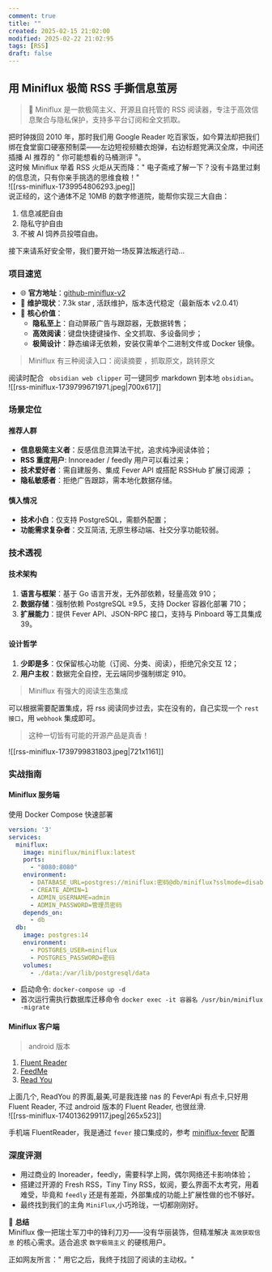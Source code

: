 ```yaml
---
comment: true
title: ""
created: 2025-02-15 21:02:00
modified: 2025-02-22 21:02:95
tags: [RSS]
draft: false
---
```


## 用 Miniflux 极简 RSS 手撕信息茧房

>  🔖 Miniflux 是一款极简主义、开源且自托管的 RSS 阅读器，专注于高效信息聚合与隐私保护，支持多平台订阅和全文抓取。

把时钟拨回 2010 年，那时我们用 Google Reader 吃百家饭，如今算法却把我们绑在食堂窗口硬塞预制菜——左边短视频糖衣炮弹，右边标题党满汉全席，中间还插播 AI 推荐的 " 你可能想看的马桶测评 "。  
这时候 Miniflux 举着 RSS 火炬从天而降：" 电子斋戒了解一下？没有卡路里过剩的信息流，只有你亲手挑选的思维食粮！"  
![[rss-miniflux-1739954806293.jpeg]]  
说正经的，这个通体不足 10MB 的数字修道院，能帮你实现三大自由：

1. 信息减肥自由
2. 隐私守护自由
3. 不被 AI 饲养员投喂自由。  

接下来请系好安全带，我们要开始一场反算法叛逃行动…

### 项目速览

* 🌐 **官方地址**：[github-miniflux-v2](https://github.com/miniflux/v2) 
* 👨 **维护现状**：7.3k star , 活跃维护，版本迭代稳定（最新版本 v2.0.41）
* 📌 **核心价值**：
    * **隐私至上**：自动屏蔽广告与跟踪器，无数据转售；
    * **高效阅读**：键盘快捷键操作、全文抓取、多设备同步；
    * **极简设计**：静态编译无依赖，安装仅需单个二进制文件或 Docker 镜像。  

> Miniflux 有三种阅读入口：阅读摘要 ，抓取原文，跳转原文  

阅读时配合 ` obsidian web clipper` 可一键同步 markdown 到本地 `obsidian`。  
![[rss-miniflux-1739799671971.jpeg|700x617]]

### 场景定位

#### 推荐人群

* **信息极简主义者**：反感信息流算法干扰，追求纯净阅读体验；
* **RSS 重度用户**: Innoreader / feedly 用户可以看过来；
* **技术爱好者**：需自建服务、集成 Fever API 或搭配 RSSHub 扩展订阅源 ；
* **隐私敏感者**：拒绝广告跟踪，需本地化数据存储。

#### 慎入情况

* **技术小白**：仅支持 PostgreSQL，需额外配置；
* **功能需求复杂者**：交互简洁, 无原生移动端、社交分享功能较弱。

### 技术透视

#### 技术架构

1. **语言与框架**：基于 Go 语言开发，无外部依赖，轻量高效 910；
2. **数据存储**：强制依赖 PostgreSQL ≥9.5，支持 Docker 容器化部署 710；
3. **扩展能力**：提供 Fever API、JSON-RPC 接口，支持与 Pinboard 等工具集成 39。

#### 设计哲学

1. **少即是多**：仅保留核心功能（订阅、分类、阅读），拒绝冗余交互 12；
2. **用户主权**：数据完全自控，无云端同步强制绑定 910。

> Miniflux 有强大的阅读生态集成  

可以根据需要配置集成，将 rss 阅读同步过去，实在没有的，自己实现一个 `rest接口`，用 `webhook` 集成即可。

> 这种一切皆有可能的开源产品是真香！

![[rss-miniflux-1739799831803.jpeg|721x1161]]

### 实战指南

#### Miniflux 服务端

使用 Docker Compose 快速部署

```yaml
version: '3'
services:
  miniflux:
    image: miniflux/miniflux:latest
    ports:
      - "8080:8080"
    environment:
      - DATABASE_URL=postgres://miniflux:密码@db/miniflux?sslmode=disable
      - CREATE_ADMIN=1
      - ADMIN_USERNAME=admin
      - ADMIN_PASSWORD=管理员密码
    depends_on:
      - db
  db:
    image: postgres:14
    environment:
      - POSTGRES_USER=miniflux
      - POSTGRES_PASSWORD=密码
    volumes:
      - ./data:/var/lib/postgresql/data
```

 * 启动命令: `docker-compose up -d`
 * 首次运行需执行数据库迁移命令 `docker exec -it 容器名 /usr/bin/miniflux -migrate`

#### Miniflux 客户端

> android 版本

1. [Fluent Reader](https://github.com/yang991178/fluent-reader-lite)
2. [FeedMe](https://github.com/seazon/FeedMe)
3. [Read You](https://github.com/Ashinch/ReadYou)  

上面几个, ReadYou 的界面,最美,可是我连接 nas 的 FeverApi 有点卡,只好用 Fluent Reader, 不过 android 版本的 Fluent Reader, 也很丝滑.  
![[rss-miniflux-1740136299117.jpeg|265x523]]

手机端 FluentReader，我是通过 `fever` 接口集成的，参考 [miniflux-fever](https://miniflux.app/docs/fever.html) 配置  

### 深度评测

* 用过商业的 Inoreader，feedly，需要科学上网，偶尔网络还卡影响体验；  
* 搭建过开源的 Fresh RSS，Tiny Tiny RSS，蚁阅，要么界面不太考究，用着难受，毕竟和 `feedly` 还是有差距，外部集成的功能上扩展性做的也不够好。
* 最终找到我们的主角 `MiniFlux`,小巧玲珑，一切都刚刚好。

📌 **总结**  
Miniflux 像一把瑞士军刀中的锋利刀刃——没有华丽装饰，但精准解决 `高效获取信息` 的核心需求。适合追求 `数字极简主义` 的硬核用户。  

正如网友所言：" 用它之后，我终于找回了阅读的主动权。"
